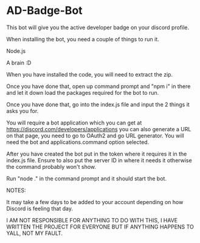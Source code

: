 # AD-Badge-Bot
 This bot will give you the active developer badge on your discord profile.

 When installing the bot, you need a couple of things to run it.

 Node.js
 
 A brain :D

 When you have installed the code, you will need to extract the zip.

 Once you have done that, open up command prompt and "npm i" in there and let it down load the packages required for the bot to run.

 Once you have done that, go into the index.js file and input the 2 things it asks you for.
 
 You will require a bot application which you can get at https://discord.com/developers/applications you can also generate a URL on that page, you need to go to OAuth2 and go URL generator. You will need the bot and applications.command option selected.

 After you have created the bot put in the token where it requires it in the index.js file. Ensure to also put the server ID in where it needs it otherwise the command probably won't show.

 Run "node ." in the command prompt and it should start the bot.
 
 NOTES:
 
 It may take a few days to be added to your account depending on how Discord is feeling that day.
 
 I AM NOT RESPONSIBLE FOR ANYTHING TO DO WITH THIS, I HAVE WRITTEN THE PROJECT FOR EVERYONE BUT IF ANYTHING HAPPENS TO YALL, NOT MY FAULT. 
